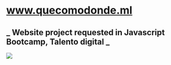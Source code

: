 # www.quecomodonde.ml
## _ Website project requested in Javascript Bootcamp, Talento digital  _


[![](https://quecomodonde.netlify.app/img/Logo/Logo%20colores.png)](www.quecomodonde.ml)




